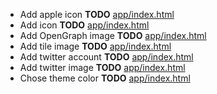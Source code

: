 - Add apple icon __TODO__ [app/index.html](app/index.html)
- Add icon __TODO__ [app/index.html](app/index.html)
- Add OpenGraph image __TODO__ [app/index.html](app/index.html)
- Add tile image __TODO__ [app/index.html](app/index.html)
- Add twitter account __TODO__ [app/index.html](app/index.html)
- Add twitter image __TODO__ [app/index.html](app/index.html)
- Chose theme color __TODO__ [app/index.html](app/index.html)
